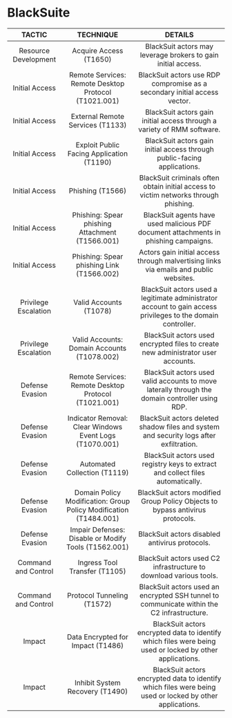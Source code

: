 # BlackSuite

| TACTIC                          	| TECHNIQUE                                                                                                     	| DETAILS   	|
|:---:	|:---:	|:---:	|
| Resource   Development 	| Acquire Access   (T1650) 	| BlackSuit actors may   leverage brokers to gain initial access. 	|
| Initial Access 	| Remote Services:   Remote Desktop Protocol (T1021.001) 	| BlackSuit actors use   RDP compromise as a secondary initial access vector. 	|
| Initial Access 	| External Remote   Services (T1133) 	| BlackSuit actors gain   initial access through a variety of RMM software. 	|
| Initial Access 	| Exploit Public Facing   Application (T1190) 	| BlackSuit actors gain   initial access through public-facing applications. 	|
| Initial Access 	| Phishing (T1566) 	| BlackSuit criminals   often obtain initial access to victim networks through phishing. 	|
| Initial Access 	| Phishing: Spear   phishing Attachment (T1566.001) 	| BlackSuit agents have   used malicious PDF document attachments in phishing campaigns. 	|
| Initial Access 	| Phishing: Spear   phishing Link (T1566.002) 	| Actors gain initial   access through malvertising links via emails and public websites. 	|
| Privilege   Escalation 	| Valid   Accounts (T1078) 	| BlackSuit actors used   a legitimate administrator account to gain access privileges to the domain   controller. 	|
| Privilege   Escalation 	| Valid Accounts:   Domain Accounts (T1078.002) 	| BlackSuit actors used   encrypted files to create new administrator user accounts. 	|
| Defense   Evasion 	| Remote   Services: Remote Desktop Protocol (T1021.001) 	| BlackSuit actors used   valid accounts to move laterally through the domain controller using RDP. 	|
| Defense   Evasion 	| Indicator Removal:   Clear Windows Event Logs (T1070.001) 	| BlackSuit actors   deleted shadow files and system and security logs after exfiltration. 	|
| Defense   Evasion 	| Automated Collection   (T1119) 	| BlackSuit actors used   registry keys to extract and collect files automatically. 	|
| Defense   Evasion 	| Domain Policy   Modification: Group Policy Modification (T1484.001) 	| BlackSuit actors   modified Group Policy Objects to bypass antivirus protocols. 	|
| Defense   Evasion 	| Impair Defenses:   Disable or Modify Tools (T1562.001) 	| BlackSuit actors   disabled antivirus protocols. 	|
| Command and   Control 	| Ingress Tool Transfer   (T1105) 	| BlackSuit actors used   C2 infrastructure to download various tools. 	|
| Command and   Control 	| Protocol Tunneling   (T1572) 	| BlackSuit actors used   an encrypted SSH tunnel to communicate within the C2 infrastructure. 	|
| Impact 	| Data Encrypted for   Impact (T1486) 	| BlackSuit actors   encrypted data to identify which files were being used or locked by other   applications. 	|
| Impact 	| Inhibit System   Recovery (T1490) 	| BlackSuit actors   encrypted data to identify which files were being used or locked by other   applications. 	|
